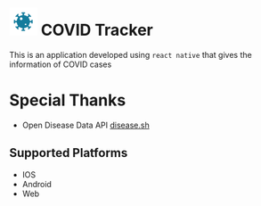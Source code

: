 
# <img src="assets/icon.png" width="50"> COVID Tracker 
This is an application developed using `react native` that gives the information of COVID cases
# Special Thanks 
- Open Disease Data API [disease.sh](https://disease.sh)
## Supported Platforms
- IOS
- Android
- Web


